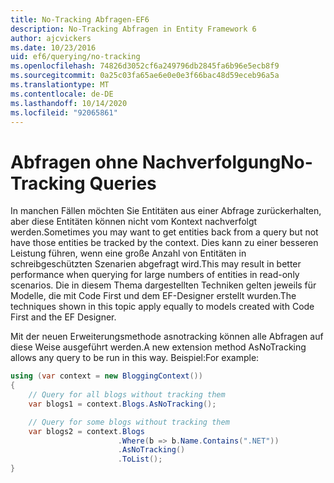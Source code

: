 ```yaml
---
title: No-Tracking Abfragen-EF6
description: No-Tracking Abfragen in Entity Framework 6
author: ajcvickers
ms.date: 10/23/2016
uid: ef6/querying/no-tracking
ms.openlocfilehash: 74826d3052cf6a249796db2845fa6b96e5ecb8f9
ms.sourcegitcommit: 0a25c03fa65ae6e0e0e3f66bac48d59eceb96a5a
ms.translationtype: MT
ms.contentlocale: de-DE
ms.lasthandoff: 10/14/2020
ms.locfileid: "92065861"
---
```

# <a name="no-tracking-queries"></a><span data-ttu-id="377d5-103">Abfragen ohne Nachverfolgung</span><span class="sxs-lookup"><span data-stu-id="377d5-103">No-Tracking Queries</span></span>
<span data-ttu-id="377d5-104">In manchen Fällen möchten Sie Entitäten aus einer Abfrage zurückerhalten, aber diese Entitäten können nicht vom Kontext nachverfolgt werden.</span><span class="sxs-lookup"><span data-stu-id="377d5-104">Sometimes you may want to get entities back from a query but not have those entities be tracked by the context.</span></span> <span data-ttu-id="377d5-105">Dies kann zu einer besseren Leistung führen, wenn eine große Anzahl von Entitäten in schreibgeschützten Szenarien abgefragt wird.</span><span class="sxs-lookup"><span data-stu-id="377d5-105">This may result in better performance when querying for large numbers of entities in read-only scenarios.</span></span> <span data-ttu-id="377d5-106">Die in diesem Thema dargestellten Techniken gelten jeweils für Modelle, die mit Code First und dem EF-Designer erstellt wurden.</span><span class="sxs-lookup"><span data-stu-id="377d5-106">The techniques shown in this topic apply equally to models created with Code First and the EF Designer.</span></span>  

<span data-ttu-id="377d5-107">Mit der neuen Erweiterungsmethode asnotracking können alle Abfragen auf diese Weise ausgeführt werden.</span><span class="sxs-lookup"><span data-stu-id="377d5-107">A new extension method AsNoTracking allows any query to be run in this way.</span></span> <span data-ttu-id="377d5-108">Beispiel:</span><span class="sxs-lookup"><span data-stu-id="377d5-108">For example:</span></span>  

``` csharp
using (var context = new BloggingContext())
{
    // Query for all blogs without tracking them
    var blogs1 = context.Blogs.AsNoTracking();

    // Query for some blogs without tracking them
    var blogs2 = context.Blogs
                        .Where(b => b.Name.Contains(".NET"))
                        .AsNoTracking()
                        .ToList();
}
```  

